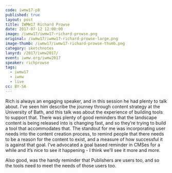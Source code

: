 ```yaml
---
code: iwmw17-p8
published: true
layout: post
title: IWMW17 Richard Prowse
date: 2017-07-12 12:00:00
image: /iwmw17/iwmw17-richard-prowse.png
original: /iwmw17/iwmw17-richard-prowse-large.png
image-thumb: /iwmw17/iwmw17-richard-prowse-thumb.png
category: sketchnotes
lanyrd: /2017/iwmw2017/
event: iwmw.org/iwmw2017
speaker: richprowse
tags:
  - iwmw17
  - iwmw
  - live
cc: BY-SA
---
```


Rich is always an engaging speaker, and in this session he had plenty to talk about.  I’ve seen him describe the journey through content strategy at the University of Bath, and this talk was about the experience of building  tools to support that.  There was plenty of good reminders that the landscape content is being released into is changing fast, and so they’re trying to build a tool that accommodates that. The standout for me was incorporating user needs into the content creation process, to remind people that there needs to be a reason for the content to exist, and a measure of how successful it is against that goal. I’ve advocated  a goal based reminder in CMSes for a while and it’s nice to see it happening - I think we’ll see it more and more.

Also good, was the handy reminder that Publishers are users too, and so the tools need to meet the needs of those users too.
